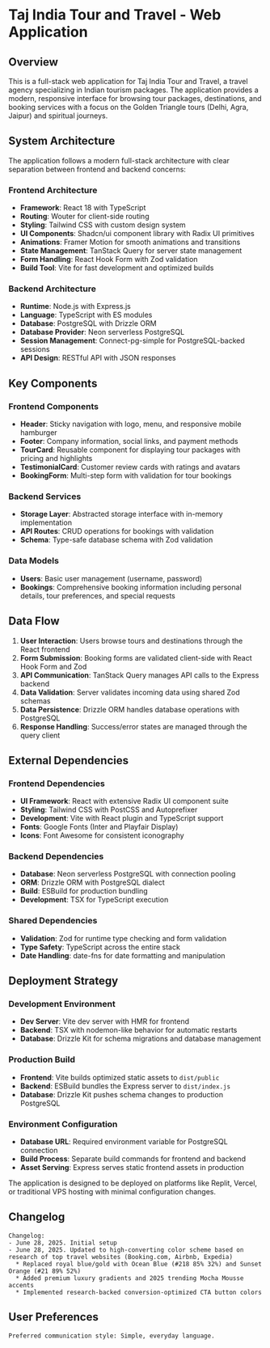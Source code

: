 # Taj India Tour and Travel - Web Application

## Overview

This is a full-stack web application for Taj India Tour and Travel, a travel agency specializing in Indian tourism packages. The application provides a modern, responsive interface for browsing tour packages, destinations, and booking services with a focus on the Golden Triangle tours (Delhi, Agra, Jaipur) and spiritual journeys.

## System Architecture

The application follows a modern full-stack architecture with clear separation between frontend and backend concerns:

### Frontend Architecture
- **Framework**: React 18 with TypeScript
- **Routing**: Wouter for client-side routing
- **Styling**: Tailwind CSS with custom design system
- **UI Components**: Shadcn/ui component library with Radix UI primitives
- **Animations**: Framer Motion for smooth animations and transitions
- **State Management**: TanStack Query for server state management
- **Form Handling**: React Hook Form with Zod validation
- **Build Tool**: Vite for fast development and optimized builds

### Backend Architecture
- **Runtime**: Node.js with Express.js
- **Language**: TypeScript with ES modules
- **Database**: PostgreSQL with Drizzle ORM
- **Database Provider**: Neon serverless PostgreSQL
- **Session Management**: Connect-pg-simple for PostgreSQL-backed sessions
- **API Design**: RESTful API with JSON responses

## Key Components

### Frontend Components
- **Header**: Sticky navigation with logo, menu, and responsive mobile hamburger
- **Footer**: Company information, social links, and payment methods
- **TourCard**: Reusable component for displaying tour packages with pricing and highlights
- **TestimonialCard**: Customer review cards with ratings and avatars
- **BookingForm**: Multi-step form with validation for tour bookings

### Backend Services
- **Storage Layer**: Abstracted storage interface with in-memory implementation
- **API Routes**: CRUD operations for bookings with validation
- **Schema**: Type-safe database schema with Zod validation

### Data Models
- **Users**: Basic user management (username, password)
- **Bookings**: Comprehensive booking information including personal details, tour preferences, and special requests

## Data Flow

1. **User Interaction**: Users browse tours and destinations through the React frontend
2. **Form Submission**: Booking forms are validated client-side with React Hook Form and Zod
3. **API Communication**: TanStack Query manages API calls to the Express backend
4. **Data Validation**: Server validates incoming data using shared Zod schemas
5. **Data Persistence**: Drizzle ORM handles database operations with PostgreSQL
6. **Response Handling**: Success/error states are managed through the query client

## External Dependencies

### Frontend Dependencies
- **UI Framework**: React with extensive Radix UI component suite
- **Styling**: Tailwind CSS with PostCSS and Autoprefixer
- **Development**: Vite with React plugin and TypeScript support
- **Fonts**: Google Fonts (Inter and Playfair Display)
- **Icons**: Font Awesome for consistent iconography

### Backend Dependencies
- **Database**: Neon serverless PostgreSQL with connection pooling
- **ORM**: Drizzle ORM with PostgreSQL dialect
- **Build**: ESBuild for production bundling
- **Development**: TSX for TypeScript execution

### Shared Dependencies
- **Validation**: Zod for runtime type checking and form validation
- **Type Safety**: TypeScript across the entire stack
- **Date Handling**: date-fns for date formatting and manipulation

## Deployment Strategy

### Development Environment
- **Dev Server**: Vite dev server with HMR for frontend
- **Backend**: TSX with nodemon-like behavior for automatic restarts
- **Database**: Drizzle Kit for schema migrations and database management

### Production Build
- **Frontend**: Vite builds optimized static assets to `dist/public`
- **Backend**: ESBuild bundles the Express server to `dist/index.js`
- **Database**: Drizzle Kit pushes schema changes to production PostgreSQL

### Environment Configuration
- **Database URL**: Required environment variable for PostgreSQL connection
- **Build Process**: Separate build commands for frontend and backend
- **Asset Serving**: Express serves static frontend assets in production

The application is designed to be deployed on platforms like Replit, Vercel, or traditional VPS hosting with minimal configuration changes.

## Changelog
```
Changelog:
- June 28, 2025. Initial setup
- June 28, 2025. Updated to high-converting color scheme based on research of top travel websites (Booking.com, Airbnb, Expedia)
  * Replaced royal blue/gold with Ocean Blue (#218 85% 32%) and Sunset Orange (#21 89% 52%)
  * Added premium luxury gradients and 2025 trending Mocha Mousse accents
  * Implemented research-backed conversion-optimized CTA button colors
```

## User Preferences
```
Preferred communication style: Simple, everyday language.
```